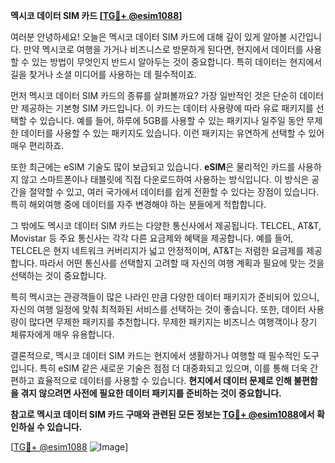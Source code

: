 **멕시코 데이터 SIM 카드 [[TG💪+ @esim1088](https://t.me/s/esim1088)]**

여러분 안녕하세요! 오늘은 멕시코 데이터 SIM 카드에 대해 깊이 있게 알아볼 시간입니다. 만약 멕시코로 여행을 가거나 비즈니스로 방문하게 된다면, 현지에서 데이터를 사용할 수 있는 방법이 무엇인지 반드시 알아두는 것이 중요합니다. 특히 데이터는 현지에서 길을 찾거나 소셜 미디어를 사용하는 데 필수적이죠.

먼저 멕시코 데이터 SIM 카드의 종류를 살펴볼까요? 가장 일반적인 것은 단순히 데이터만 제공하는 기본형 SIM 카드입니다. 이 카드는 데이터 사용량에 따라 유료 패키지를 선택할 수 있습니다. 예를 들어, 하루에 5GB를 사용할 수 있는 패키지나 일주일 동안 무제한 데이터를 사용할 수 있는 패키지도 있습니다. 이런 패키지는 유연하게 선택할 수 있어 매우 편리하죠.

또한 최근에는 eSIM 기술도 많이 보급되고 있습니다. **eSIM**은 물리적인 카드를 사용하지 않고 스마트폰이나 태블릿에 직접 다운로드하여 사용하는 방식입니다. 이 방식은 공간을 절약할 수 있고, 여러 국가에서 데이터를 쉽게 전환할 수 있다는 장점이 있습니다. 특히 해외여행 중에 데이터를 자주 변경해야 하는 분들에게 적합합니다.

그 밖에도 멕시코 데이터 SIM 카드는 다양한 통신사에서 제공됩니다. TELCEL, AT&T, Movistar 등 주요 통신사는 각각 다른 요금제와 혜택을 제공합니다. 예를 들어, TELCEL은 현지 네트워크 커버리지가 넓고 안정적이며, AT&T는 저렴한 요금제를 제공합니다. 따라서 어떤 통신사를 선택할지 고려할 때 자신의 여행 계획과 필요에 맞는 것을 선택하는 것이 중요합니다.

특히 멕시코는 관광객들이 많은 나라인 만큼 다양한 데이터 패키지가 준비되어 있으니, 자신의 여행 일정에 맞춰 최적화된 서비스를 선택하는 것이 좋습니다. 또한, 데이터 사용량이 많다면 무제한 패키지를 추천합니다. 무제한 패키지는 비즈니스 여행객이나 장기 체류자에게 매우 유용합니다.

결론적으로, 멕시코 데이터 SIM 카드는 현지에서 생활하거나 여행할 때 필수적인 도구입니다. 특히 eSIM 같은 새로운 기술은 점점 더 대중화되고 있으며, 이를 통해 더욱 간편하고 효율적으로 데이터를 사용할 수 있습니다. **현지에서 데이터 문제로 인해 불편함을 겪지 않으려면 사전에 필요한 데이터 패키지를 준비하는 것이 중요합니다.**

**참고로 멕시코 데이터 SIM 카드 구매와 관련된 모든 정보는 [TG💪+ @esim1088](https://t.me/s/esim1088)에서 확인하실 수 있습니다.** 

[[TG💪+ @esim1088](https://t.me/s/esim1088) ![Image](https://i.postimg.cc/Y0z9fWf4/image.png)]